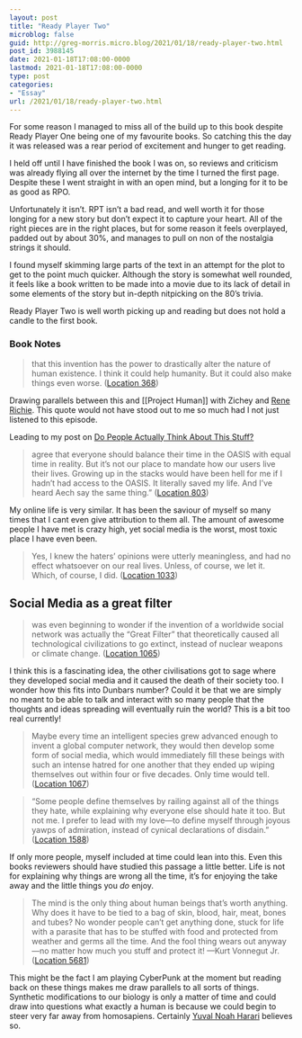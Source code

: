 ```yaml
---
layout: post
title: "Ready Player Two"
microblog: false
guid: http://greg-morris.micro.blog/2021/01/18/ready-player-two.html
post_id: 3988145
date: 2021-01-18T17:08:00-0000
lastmod: 2021-01-18T17:08:00-0000
type: post
categories:
- "Essay"
url: /2021/01/18/ready-player-two.html
---
```

<!--kg-card-begin: html--><p>For some reason I managed to miss all of the build up to this book despite Ready Player One being one of my favourite books. So catching this the day it was released was a rear period of excitement and hunger to get reading.</p>
<p>I held off until I have finished the book I was on, so reviews and criticism was already flying all over the internet by the time I turned the first page. Despite these I went straight in with an open mind, but a longing for it to be as good as RPO.</p>
<p>Unfortunately it isn’t. RPT isn’t a bad read, and well worth it for those longing for a new story but don’t expect it to capture your heart. All of the right pieces are in the right places, but for some reason it feels overplayed, padded out by about 30%, and manages to pull on non of the nostalgia strings it should.</p>
<p>I found myself skimming large parts of the text in an attempt for the plot to get to the point much quicker. Although the story is somewhat well rounded, it feels like a book written to be made into a movie due to its lack of detail in some elements of the story but in-depth nitpicking on the 80’s trivia.</p>
<p>Ready Player Two is well worth picking up and reading but does not hold a candle to the first book.</p>
<h3>Book Notes</h3>
<blockquote><p>that this invention has the power to drastically alter the nature of human existence. I think it could help humanity. But it could also make things even worse. (<a href="https://readwise.io/to_kindle?action=open&amp;asin=B08CGP9TJ7&amp;location=368">Location 368</a>)</p></blockquote>
<p>Drawing parallels between this and [[Project Human]] with Zichey and <a href="https://www.projecthuman.fm/show/2-rene-ritchie">Rene Richie</a>. This quote would not have stood out to me so much had I not just listened to this episode.</p>
<p>Leading to my post on <a href="https://gr36.com/people-think-about-stuff/">Do People Actually Think About This Stuff?</a></p>
<blockquote><p>agree that everyone should balance their time in the OASIS with equal time in reality. But it’s not our place to mandate how our users live their lives. Growing up in the stacks would have been hell for me if I hadn’t had access to the OASIS. It literally saved my life. And I’ve heard Aech say the same thing.” (<a href="https://readwise.io/to_kindle?action=open&amp;asin=B08CGP9TJ7&amp;location=803">Location 803</a>)</p></blockquote>
<p>My online life is very similar. It has been the saviour of myself so many times that I cant even give attribution to them all. The amount of awesome people I have met is crazy high, yet social media is the worst, most toxic place I have even been.</p>
<blockquote><p>Yes, I knew the haters’ opinions were utterly meaningless, and had no effect whatsoever on our real lives. Unless, of course, we let it. Which, of course, I did. (<a href="https://readwise.io/to_kindle?action=open&amp;asin=B08CGP9TJ7&amp;location=1033">Location 1033</a>)</p></blockquote>
<h2>Social Media as a great filter</h2>
<blockquote><p>was even beginning to wonder if the invention of a worldwide social network was actually the “Great Filter” that theoretically caused all technological civilizations to go extinct, instead of nuclear weapons or climate change. (<a href="https://readwise.io/to_kindle?action=open&amp;asin=B08CGP9TJ7&amp;location=1065">Location 1065</a>)</p></blockquote>
<p>I think this is a fascinating idea, the other civilisations got to sage where they developed social media and it caused the death of their society too. I wonder how this fits into Dunbars number? Could it be that we are simply no meant to be able to talk and interact with so many people that the thoughts and ideas spreading will eventually ruin the world? This is a bit too real currently!</p>
<blockquote><p>Maybe every time an intelligent species grew advanced enough to invent a global computer network, they would then develop some form of social media, which would immediately fill these beings with such an intense hatred for one another that they ended up wiping themselves out within four or five decades. Only time would tell. (<a href="https://readwise.io/to_kindle?action=open&amp;asin=B08CGP9TJ7&amp;location=1067">Location 1067</a>)</p></blockquote>
<blockquote><p>“Some people define themselves by railing against all of the things they hate, while explaining why everyone else should hate it too. But not me. I prefer to lead with my love—to define myself through joyous yawps of admiration, instead of cynical declarations of disdain.” (<a href="https://readwise.io/to_kindle?action=open&amp;asin=B08CGP9TJ7&amp;location=1588">Location 1588</a>)</p></blockquote>
<p>If only more people, myself included at time could lean into this. Even this books reviewers should have studied this passage a little better. Life is not for explaining why things are wrong all the time, it’s for enjoying the take away and the little things you <em>do</em> enjoy.</p>
<blockquote><p>The mind is the only thing about human beings that’s worth anything. Why does it have to be tied to a bag of skin, blood, hair, meat, bones and tubes? No wonder people can’t get anything done, stuck for life with a parasite that has to be stuffed with food and protected from weather and germs all the time. And the fool thing wears out anyway—no matter how much you stuff and protect it! —Kurt Vonnegut Jr. (<a href="https://readwise.io/to_kindle?action=open&amp;asin=B08CGP9TJ7&amp;location=5681">Location 5681</a>)</p></blockquote>
<p>This might be the fact I am playing CyberPunk at the moment but reading back on these things makes me draw parallels to all sorts of things. Synthetic modifications to our biology is only a matter of time and could draw into questions what exactly a human is because we could begin to steer very far away from homosapiens. Certainly <a href="https://tim.blog/2020/10/27/yuval-noah-harari/">Yuval Noah Harari</a> believes so.</p>
<!--kg-card-end: html-->

